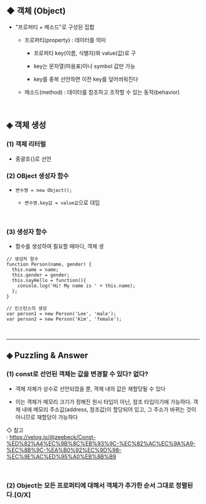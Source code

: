 ## ◆ 객체 (Object)
* "프로퍼티 + 메소드"로 구성된 집합

   * 프로퍼티(property) : 데이터를 의미

      * 프로퍼티 key(이름, 식별자)와 value(값)로 구

      * key는 문자열(따옴표)이나 symbol 값만 가능

      * key를 중복 선언하면 이전 key를 덮어씌워진다

   * 메소드(method) : 데이터를 참조하고 조작할 수 있는 동작(behavior)
<br>

## ◈ 객체 생성
### (1) 객체 리터럴
* 중괄호{}로 선언

### (2) OBject 생성자 함수
* ```변수명 = new Object();```

   * ```변수명.key값 = value값```으로 대입
<br>

### (3) 생성자 함수
* 함수를 생성하여 필요할 때마다, 객체 생
```
// 생성자 함수
function Person(name, gender) {
  this.name = name;
  this.gender = gender;
  this.sayHello = function(){
    console.log('Hi! My name is ' + this.name);
  };
}

// 인스턴스의 생성
var person1 = new Person('Lee', 'male');
var person2 = new Person('Kim', 'female');
```
<br>
<hr>

## ◈ Puzzling & Answer
### (1) const로 선언된 객체는 값을 변경할 수 있다? 없다?
* 객체 자체가 상수로 선언되었을 뿐, 객체 내의 값은 재할당될 수 있다

* 이는 객체가 메모리 크기가 정해진 원시 타입이 아닌, 참조 타입이기에 가능하다. 객체 내에 메모리 주소값(address, 참조값)이 할당되어 있고, 그 주소가 바뀌는 것이 아니므로 재할당이 가능하다

◇ 참고   
: https://velog.io/@zeebeck/Const-%ED%82%A4%EC%9B%8C%EB%93%9C-%EC%82%AC%EC%9A%A9-%EC%8B%9C-%EA%B0%92%EC%9D%98-%EC%9E%AC%ED%95%A0%EB%8B%B9

<br>

### (2) Object는 모든 프로퍼티에 대해서 객체가 추가한 순서 그대로 정렬된다.[O/X]
